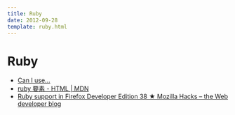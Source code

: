 ```yaml
---
title: Ruby
date: 2012-09-28
template: ruby.html
---
```


Ruby
====

- [Can I use...](http://caniuse.com/#feat=ruby)
- [ruby 要素 - HTML | MDN](https://developer.mozilla.org/ja/docs/Web/HTML/Element/ruby)
- [Ruby support in Firefox Developer Edition 38 ★ Mozilla Hacks – the Web developer blog](https://hacks.mozilla.org/2015/03/ruby-support-in-firefox-developer-edition-38/)
